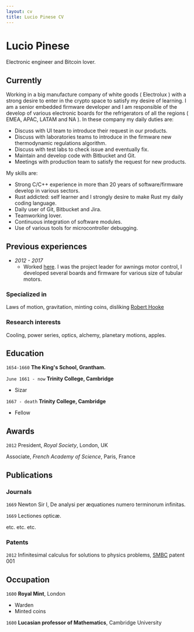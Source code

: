 ```yaml
---
layout: cv
title: Lucio Pinese CV
---
```

# Lucio Pinese
Electronic engineer and Bitcoin lover.


## Currently

Working in a big manufacture company of white goods ( Electrolux ) with a strong desire to enter in the crypto space to satisfy my desire of learning.
I am a senior embedded firmware developer and I am responsible of the develop of various electronic boards for the refrigerators of all the regions ( EMEA, APAC, LATAM and NA ).
In these company my daily duties are:
* Discuss with UI team to introduce their request in our products.
* Discuss with laboratories teams to introduce in the firmware new thermodynamic regulations algorithm.
* Discuss with test labs to check issue and eventually fix.
* Maintain and develop code with Bitbucket and Git.
* Meetings with production team to satisfy the request for new products.

My skills are:
* Strong C/C++ experience in more than 20 years of software/firmware develop in various sectors.
* Rust addicted: self learner and I strongly desire to make Rust my daily coding language.
* Daily user of Git, Bitbucket and Jira.
* Teamworking lover.
* Continuous integration of software modules.
* Use of various tools for microcontroller debugging.

## Previous experiences

* *2012 - 2017*
  * Worked [here](https://www.niceforyou.com/it). I was the project leader for awnings motor control, I developed several boards and firmware for various size of tubular motors.
  
 

### Specialized in

Laws of motion, gravitation, minting coins, disliking [Robert Hooke](http://en.wikipedia.org/wiki/Robert_Hooke)


### Research interests

Cooling, power series, optics, alchemy, planetary motions, apples.


## Education

`1654-1660`
__The King's School, Grantham.__

`June 1661 - now`
__Trinity College, Cambridge__

- Sizar

`1667 - death`
__Trinity College, Cambridge__

- Fellow



## Awards

`2012`
President, *Royal Society*, London, UK

Associate, *French Academy of Science*, Paris, France



## Publications

<!-- A list is also available [online](http://scholar.google.co.uk/citations?user=LTOTl0YAAAAJ) -->

### Journals

`1669`
Newton Sir I, De analysi per æquationes numero terminorum infinitas. 

`1669`
Lectiones opticæ.

etc. etc. etc.

### Patents

`2012`
Infinitesimal calculus for solutions to physics problems, [SMBC](http://www.techdirt.com/articles/20121011/09312820678/if-patents-had-been-around-time-newton.shtml) patent 001


## Occupation

`1600`
__Royal Mint__, London

- Warden
- Minted coins

`1600`
__Lucasian professor of Mathematics__, Cambridge University



<!-- ### Footer

Last updated: May 2013 -->


